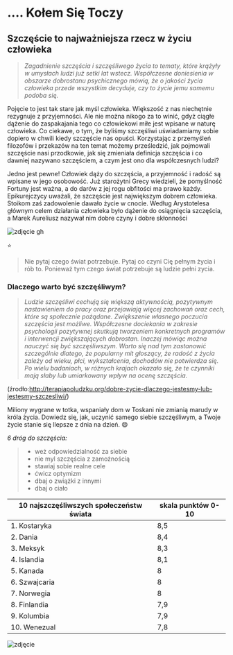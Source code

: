 # .... Kołem Się Toczy  #

## Szczęście to najważniejsza rzecz w życiu człowieka ##
>*Zagadnienie szczęścia i szczęśliwego życia to tematy, które krążyły w umysłach ludzi już setki lat wstecz. Współczesne doniesienia w obszarze dobrostanu psychicznego mówią, że o jakości życia człowieka przede wszystkim decyduje, czy to życie jemu samemu podoba się.*

Pojęcie to jest tak stare jak myśl człowieka. Większość z nas niechętnie rezygnuje z przyjemności. Ale nie można nikogo za to winić, gdyż ciągłe dążenie do zaspakajania tego co człowiekowi miłe jest wpisane w naturę człowieka. Co ciekawe, o tym, że byliśmy szczęśliwi uświadamiamy sobie dopiero w chwili kiedy szczęście nas opuści. Korzystając z przemyśleń filozofów 
i przekazów na ten temat możemy prześledzić, jak pojmowali szczęście nasi przodkowie, jak się zmieniała definicja szczęścia 
i co dawniej nazywano szczęściem, a czym jest ono dla współczesnych ludzi?

Jedno jest pewne! Człowiek dąży do szczęścia, a przyjemność i radość są wpisane w jego osobowość. Już starożytni Grecy wiedzieli, że pomyślność Fortuny jest ważna, a do darów z jej rogu obfitości ma prawo każdy. Epikurejczycy uważali, że szczęście jest największym dobrem człowieka. Stoikom zaś zadowolenie dawało życie w cnocie. Według Arystotelesa głównym celem działania człowieka było dążenie do osiągnięcia szczęścia, a Marek Aureliusz nazywał nim dobre czyny i  dobre skłonności

![zdjęcie gh](http://img3.dmty.pl//uploads/201304/1365867327_uh1dbv_600.jpg)

:star:

> Nie pytaj czego świat potrzebuje. 
>Pytaj co czyni Cię pełnym życia i rób to. Ponieważ tym czego świat potrzebuje są ludzie pełni zycia. 

### Dlaczego warto być szczęśliwym?

>*Ludzie szczęśliwi cechują się większą aktywnością, pozytywnym nastawieniem do pracy oraz przejawiają więcej zachowań oraz cech, które są społecznie pożądane. Zwiększenie własnego poczucia szczęścia jest możliwe. Współczesne dociekania w zakresie psychologii pozytywnej skutkują tworzeniem konkretnych programów i interwencji zwiększających dobrostan. Inaczej mówiąc można nauczyć się być szczęśliwszym. Warto się nad tym zastanowić szczególnie dlatego, że popularny mit głoszący, że radość z życia zależy od wieku, płci, wykształcenia, dochodów nie potwierdza się. Po wielu badaniach, w różnych krajach okazało się, że te czynniki mają słaby lub umiarkowany wpływ na ocenę szczęścia.*


(źrodło:http://terapiapoludzku.org/dobre-zycie-dlaczego-jestesmy-lub-jestesmy-szczesliwi/)

 
Miliony wygrane w totka, wspaniały dom w Toskani nie zmianią marudy w króla życia. Dowiedz się, jak, uczynić samego siebie szczęśliwym, a Twoje życie stanie się llepsze z dnia na dzień. :smile:

_6 dróg do szczęścia:_
>* weż odpowiedzialność za siebie
>* nie myl szczęścia z zamożnością
>* stawiaj sobie realne cele
>* ćwicz optymizm
>* dbaj o zwiążki z innymi
>* dbaj o ciało


|10 najszczęśliwszych społeczeństw świata    | skala punktów 0-10  |
|----------------------------------------    | ------------------- |
| 1. Kostaryka                               |         8,5         |
| 2. Dania                                   |         8,4         |
| 3. Meksyk                                  |         8,3         |
| 4. Islandia                                |         8,1         |
| 5. Kanada                                  |         8           |
| 6. Szwajcaria                              |         8           |
| 7. Norwegia                                |         8           |
| 8. Finlandia                               |         7,9         |
| 9. Kolumbia                                |         7,9         |
| 10. Wenezual                               |         7,8         |


![zdjęcie](http://static.polityka.pl/_resource/res/path/6b/f5/6bf521a9-aa47-4bda-ba78-02def2fd8c31_665x665)


   
